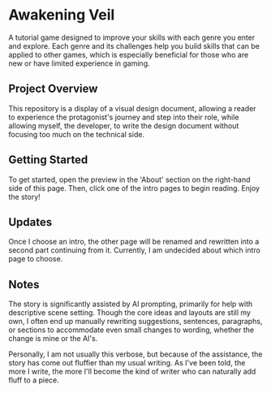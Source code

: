 # Awakening Veil

A tutorial game designed to improve your skills with each genre you enter and explore. Each genre and its challenges help you build skills that can be applied to other games, which is especially beneficial for those who are new or have limited experience in gaming.

## Project Overview

This repository is a display of a visual design document, allowing a reader to experience the protagonist's journey and step into their role, while allowing myself, the developer, to write the design document without focusing too much on the technical side.

## Getting Started

To get started, open the preview in the 'About' section on the right-hand side of this page. Then, click one of the intro pages to begin reading. Enjoy the story!

## Updates

Once I choose an intro, the other page will be renamed and rewritten into a second part continuing from it. Currently, I am undecided about which intro page to choose.

## Notes

The story is significantly assisted by AI prompting, primarily for help with descriptive scene setting. Though the core ideas and layouts are still my own, I often end up manually rewriting suggestions, sentences, paragraphs, or sections to accommodate even small changes to wording, whether the change is mine or the AI's.

Personally, I am not usually this verbose, but because of the assistance, the story has come out fluffier than my usual writing. As I've been told, the more I write, the more I'll become the kind of writer who can naturally add fluff to a piece.